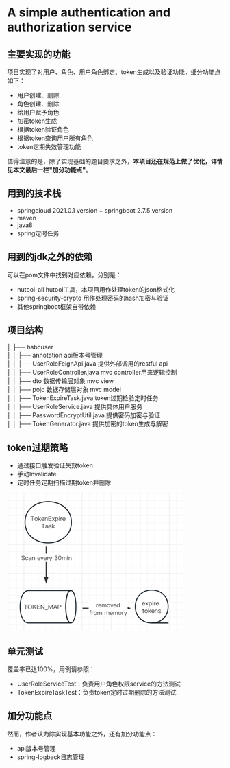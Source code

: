 # A simple authentication and authorization service
## 主要实现的功能
项目实现了对用户、角色、用户角色绑定、token生成以及验证功能，细分功能点如下：
- 用户创建、删除
- 角色创建、删除
- 给用户赋予角色
- 加密token生成
- 根据token验证角色
- 根据token查询用户所有角色
- token定期失效管理功能  

值得注意的是，除了实现基础的题目要求之外，**本项目还在规范上做了优化，详情见本文最后一栏"加分功能点"**。

## 用到的技术栈
- springcloud 2021.0.1 version + springboot 2.7.5 version
- maven
- java8
- spring定时任务

## 用到的jdk之外的依赖
可以在pom文件中找到对应依赖，分别是：
- hutool-all hutool工具，本项目用作处理token的json格式化
- spring-security-crypto 用作处理密码的hash加密与验证
- 其他springboot框架自带依赖

## 项目结构
│ ├── hsbcuser  
│ │ ├── annotation api版本号管理  
│ │ ├── UserRoleFeignApi.java 提供外部调用的restful api  
│ │ ├── UserRoleController.java mvc controller用来逻辑控制  
│ │ ├── dto 数据传输层对象 mvc view  
│ │ ├── pojo 数据存储层对象 mvc model  
│ │ ├── TokenExpireTask.java token过期检验定时任务  
│ │ ├── UserRoleService.java 提供具体用户服务  
│ │ ├── PasswordEncryptUtil.java 提供密码加密与验证  
│ │ ├── TokenGenerator.java 提供加密的token生成与解密

## token过期策略
- 通过接口触发验证失效token
- 手动Invalidate
- 定时任务定期扫描过期token并删除

![img_1.png](img_1.png)

## 单元测试
覆盖率已达100%，用例请参照：
- UserRoleServiceTest：负责用户角色权限service的方法测试
- TokenExpireTaskTest：负责token定时过期删除的方法测试

## 加分功能点
然而，作者认为除实现基本功能之外，还有加分功能点：
- api版本号管理
- spring-logback日志管理